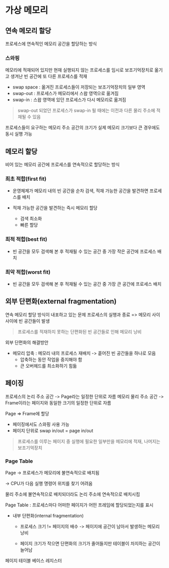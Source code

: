 # 가상 메모리
## 연속 메모리 할당
프로세스에 연속적인 메모리 공간을 할당하는 방식
### 스와핑
메모리에 적재되어 있지만 현재 실행되지 않는 프로세스를 임시로 보조기억장치로 옮기고 생겨난 빈 공간에 또 다른 프로세스를 적재

- swap space : 옮겨진 프로세스들이 저장되는 보조기억장치의 일부 영역 
- swap-out : 프로세스가 메모리에서 스왑 영역으로 옮겨짐
- swap-in : 스왑 영역에 있던 프로세스가 다시 메모리로 옮겨짐
> swap-out 되었던 프로세스가 swap-in 될 때에는 이전과 다른 물리 주소에 적재될 수 있음

프로세스들이 요구하는 메모리 주소 공간의 크기가 실제 메모리 크기보다 큰 경우에도 동시 실행 가능

## 메모리 할당
비어 있는 메모리 공간에 프로세스를 연속적으로 할당하는 방식

### 최초 적합(first fit)
- 운영체제가 메모리 내의 빈 공간을 순차 검색, 적재 가능한 공간을 발견하면 프로세스를 배치

- 적재 가능한 공간을 발견하는 즉시 메모리 할당
  - 검색 최소화
  - 빠른 할당

### 최적 적합(best fit)
- 빈 공간을 모두 검색해 본 후 적재될 수 있는 공간 중 가장 작은 공간에 프로세스 배치

### 최악 적합(worst fit)
- 빈 공간을 모두 검색해 본 후 적재될 수 있는 공간 중 가장 큰 공간에 프로세스 배치

## 외부 단편화(external fragmentation)
연속 메모리 할당 방식이 내포하고 있는 문제
프로세스의 실행과 종료 => 메모리 사이 사이에 빈 공간들이 발생
> 프로세스를 적재하지 못하는 단편화된 빈 공간들로 인해 메모리 낭비

외부 단편화의 해결방안
- 메모리 압축 : 메모리 내의 프로세스 재배치 -> 흩어진 빈 공간들을 하나로 모음
  - 압축하는 동안 작업을 중지해야 함
  - 큰 오버헤드를 최소화하기 힘듦

## 페이징
프로세스의 논리 주소 공간 -> Page라는 일정한 단위로 자름
메모리 물리 주소 공간 -> Frame이라는 페이지와 동일한 크기의 일정한 단위로 자름

Page => Frame에 할당

- 페이징에서도 스와핑 사용 가능
- 페이지 단위로 swap in/out = page in/out

> 프로세스를 이루는 페이지 중 실행에 필요한 일부만을 메모리에 적재, 나머지는 보조기억장치

### Page Table
Page -> 프로세스가 메모리에 불연속적으로 배치됨

-> CPU가 다음 실행 명령어 위치를 찾기 어려움

물리 주소에 불연속적으로 배치되더라도 논리 주소에 연속적으로 배치시킴

Page Table : 프로세스마다 어떠한 페이지가 어떤 프레임에 할당되었는지를 표시

- 내부 단편화(internal fragmentation)
  - 프로세스 크기 != 페이지의 배수 -> 페이지에 공간이 남아서 발생하는 메모리 낭비

  - 페이지 크기가 작으면 단편화의 크기가 줄어들지만 테이블이 차지하는 공간이 늘어남

페이지 테이블 베이스 레지스터 